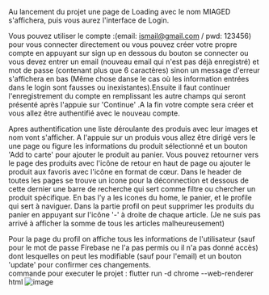 Au lancement du projet une page de Loading avec le nom MIAGED s'affichera, puis vous aurez l'interface de Login.

Vous pouvez utiliser le compte :(email: ismail@gmail.com / pwd: 123456) pour vous connecter directement ou vous pouvez créer votre propre compte en appuyant sur sign up en dessous du bouton se connecter ou vous devez entrer un email (nouveau email qui n'est pas déjà enregistré) et mot de passe (contenant plus que 6 caractères) sinon un message d'erreur s'affichera en bas (Même chose danse le cas où les information entrées dans le login sont fausses ou inexistantes).Ensuite il faut continuer l'enregistrement du compte en remplissant les autre champs qui seront présenté après l'appuie sur 'Continue' .A la fin votre compte sera créer et vous allez être authentifié avec le nouveau compte.

Apres authentification une liste déroulante des produis avec leur images et nom vont s'afficher. A l'appuie sur un produis vous allez être dirigé vers le une page ou figure les informations du produit sélectionné et un bouton 'Add to carte' pour ajouter le produit au panier.
Vous pouvez retourner vers le page des produits avec l'icône de retour en haut de page ou ajouter le produit aux favoris avec l'icône en format de cœur.
Dans le header de toutes les pages se trouve un icone pour la déconnection et dessous de cette dernier une barre de recherche qui sert comme filtre ou chercher un produit spécifique.
En bas l’y a les icones du home, le panier, et le profile qui sert à naviguer.
Dans la partie profil on peut supprimer les produits du panier en appuyant sur l'icône '-' à droite de chaque article. (Je ne suis pas arrivé à afficher la somme de tous les articles malheureusement)

Pour la page du profil on affiche tous les informations de l'utilisateur (sauf pour le mot de passe Firebase ne l'a pas permis ou il n'a pas donné accès) dont lesquelles on peut les modifiable (sauf pour l'email) et un bouton 'update' pour confirmer ces changements.</br>
commande pour executer le projet : flutter run -d chrome --web-renderer html
![image](https://user-images.githubusercontent.com/84333680/209479471-8be39770-e6c8-4d64-a79b-86cf47982985.png)
